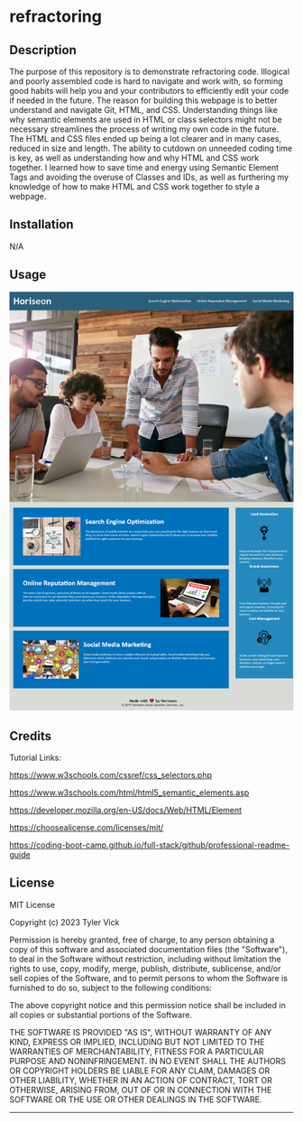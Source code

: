 # refractoring


## Description

The purpose of this repository is to demonstrate refractoring code. Illogical and poorly assembled code is hard to navigate and work with, so forming good habits will help you and your contributors to efficiently edit your code if needed in the future. The reason for building this webpage is to better understand and navigate Git, HTML, and CSS. Understanding things like why semantic elements are used in HTML or class selectors might not be necessary streamlines the process of writing my own code in the future. The HTML and CSS files ended up being a lot clearer and in many cases, reduced in size and length. The ability to cutdown on unneeded coding time is key, as well as understanding how and why HTML and CSS work together. I learned how to save time and energy using Semantic Element Tags and avoiding the overuse of Classes and IDs, as well as furthering my knowledge of how to make HTML and CSS work together to style a webpage.

## Installation

N/A


## Usage

![screenshot of Horiseon webpage](assets/images/screenshot.png)

## Credits

Tutorial Links:

https://www.w3schools.com/cssref/css_selectors.php

https://www.w3schools.com/html/html5_semantic_elements.asp

https://developer.mozilla.org/en-US/docs/Web/HTML/Element

https://choosealicense.com/licenses/mit/

https://coding-boot-camp.github.io/full-stack/github/professional-readme-guide


## License

MIT License

Copyright (c) 2023 Tyler Vick

Permission is hereby granted, free of charge, to any person obtaining a copy
of this software and associated documentation files (the "Software"), to deal
in the Software without restriction, including without limitation the rights
to use, copy, modify, merge, publish, distribute, sublicense, and/or sell
copies of the Software, and to permit persons to whom the Software is
furnished to do so, subject to the following conditions:

The above copyright notice and this permission notice shall be included in all
copies or substantial portions of the Software.

THE SOFTWARE IS PROVIDED "AS IS", WITHOUT WARRANTY OF ANY KIND, EXPRESS OR
IMPLIED, INCLUDING BUT NOT LIMITED TO THE WARRANTIES OF MERCHANTABILITY,
FITNESS FOR A PARTICULAR PURPOSE AND NONINFRINGEMENT. IN NO EVENT SHALL THE
AUTHORS OR COPYRIGHT HOLDERS BE LIABLE FOR ANY CLAIM, DAMAGES OR OTHER
LIABILITY, WHETHER IN AN ACTION OF CONTRACT, TORT OR OTHERWISE, ARISING FROM,
OUT OF OR IN CONNECTION WITH THE SOFTWARE OR THE USE OR OTHER DEALINGS IN THE
SOFTWARE.

---
